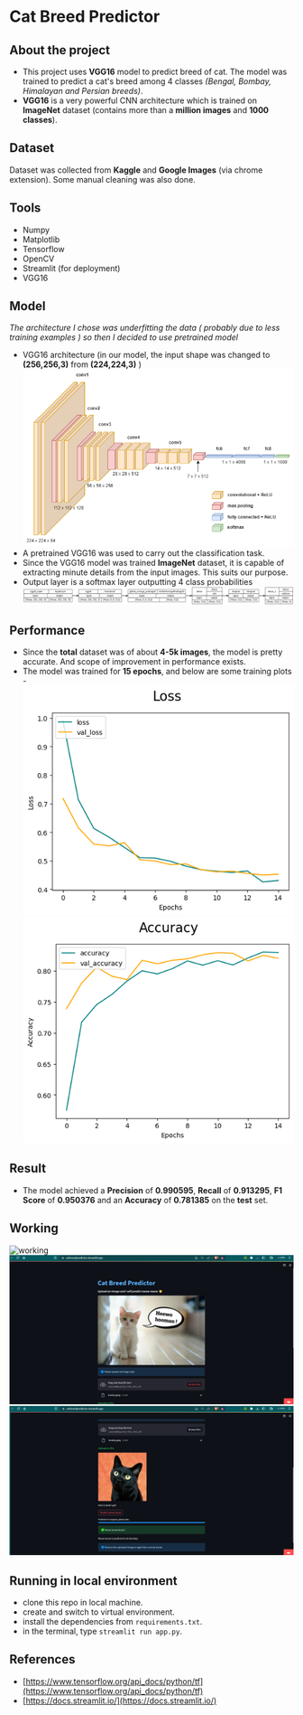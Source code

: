 # Cat Breed Predictor

## About the project
+ This project uses **VGG16** model to predict breed of cat. The model was trained to predict a cat's breed among 4 classes *(Bengal, Bombay, Himalayan and Persian breeds)*.
+ **VGG16** is a very powerful CNN architecture which is trained on **ImageNet** dataset (contains more than a **million images** and **1000 classes**).

## Dataset
Dataset was collected from **Kaggle** and **Google Images** (via chrome extension). Some manual cleaning was also done.

## Tools
+ Numpy
+ Matplotlib
+ Tensorflow
+ OpenCV
+ Streamlit (for deployment)
+ VGG16

## Model
*The architecture I chose was underfitting the data ( probably due to less training examples ) so then I decided to use pretrained model*
+ VGG16 architecture (in our model, the input shape was changed to **(256,256,3)** from **(224,224,3)** )
![VGG16](helper/vgg16_image.png)
+ A pretrained VGG16 was used to carry out the classification task.
+ Since the VGG16 model was trained **ImageNet** dataset, it is capable of extracting minute details from the input images. This suits our purpose.
+ Output layer is a softmax layer outputting 4 class probabilities
![model](helper/model.png)

## Performance
+ Since the **total** dataset was of about **4-5k images**, the model is pretty accurate. And scope of improvement in performance exists.
+ The model was trained for **15 epochs**, and below are some training plots -
![loss](helper/Loss.png)
![accuracy](helper/accuracy.png)

## Result
+ The model achieved a **Precision** of **0.990595**, **Recall** of **0.913295**, **F1 Score** of **0.950376** and an **Accuracy** of **0.781385** on the **test** set.

## Working
![working](helper/streamlit-app-2023-07-13-19-07-81.gif)
![pg1](helper/Screenshot(309).png)
![pg2](helper/Screenshot(310).png)

## Running in local environment
+ clone this repo in local machine.
+ create and switch to virtual environment.
+ install the dependencies from `requirements.txt`.
+ in the terminal, type `streamlit run app.py`.

## References
+ [https://www.tensorflow.org/api_docs/python/tf](https://www.tensorflow.org/api_docs/python/tf)
+ [https://docs.streamlit.io/](https://docs.streamlit.io/)
